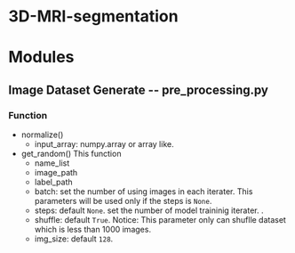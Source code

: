 # 3D-MRI-segmentation
# Modules
## Image Dataset Generate -- pre_processing.py
### Function
* normalize()
  * input_array: numpy.array or array like. 
* get_random()
  This function 
  * name_list
  * image_path
  * label_path
  * batch: set the number of using images in each iterater. This parameters will be used only if the steps is `None`.
  * steps: default `None`. set the number of model traininig iterater. .
  * shuffle: default `True`. Notice: This parameter only can shuflle dataset which is less than 1000 images.
  * img_size: default `128`.
